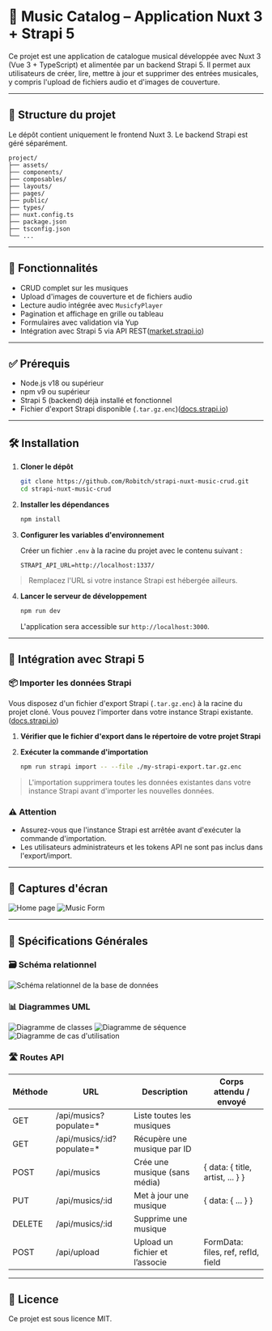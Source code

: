 # 🎵 Music Catalog – Application Nuxt 3 + Strapi 5

Ce projet est une application de catalogue musical développée avec Nuxt 3 (Vue 3 + TypeScript) et alimentée par un backend Strapi 5. Il permet aux utilisateurs de créer, lire, mettre à jour et supprimer des entrées musicales, y compris l'upload de fichiers audio et d'images de couverture.

---

## 📁 Structure du projet

Le dépôt contient uniquement le frontend Nuxt 3. Le backend Strapi est géré séparément.

```
project/
├── assets/
├── components/
├── composables/
├── layouts/
├── pages/
├── public/
├── types/
├── nuxt.config.ts
├── package.json
├── tsconfig.json
└── ...
```

---

## 🚀 Fonctionnalités

* CRUD complet sur les musiques
* Upload d'images de couverture et de fichiers audio
* Lecture audio intégrée avec `MusicfyPlayer`
* Pagination et affichage en grille ou tableau
* Formulaires avec validation via Yup
* Intégration avec Strapi 5 via API REST([market.strapi.io][1])

---

## ✅ Prérequis

* Node.js v18 ou supérieur
* npm v9 ou supérieur
* Strapi 5 (backend) déjà installé et fonctionnel
* Fichier d'export Strapi disponible (`.tar.gz.enc`)([docs.strapi.io][2])

---

## 🛠️ Installation

1. **Cloner le dépôt**

   ```bash
   git clone https://github.com/Robitch/strapi-nuxt-music-crud.git
   cd strapi-nuxt-music-crud
   ```

2. **Installer les dépendances**

   ```bash
   npm install
   ```

3. **Configurer les variables d'environnement**

   Créer un fichier `.env` à la racine du projet avec le contenu suivant :

   ```env
   STRAPI_API_URL=http://localhost:1337/
   ```



> Remplacez l'URL si votre instance Strapi est hébergée ailleurs.

4. **Lancer le serveur de développement**

   ```bash
   npm run dev
   ```

   L'application sera accessible sur `http://localhost:3000`.

---

## 🔄 Intégration avec Strapi 5

### 📦 Importer les données Strapi

Vous disposez d'un fichier d'export Strapi (`.tar.gz.enc`) à la racine du projet cloné. Vous pouvez l'importer dans votre instance Strapi existante.([docs.strapi.io][2])

1. **Vérifier que le fichier d'export dans le répertoire de votre projet Strapi**

2. **Exécuter la commande d'importation**

   ```bash
   npm run strapi import -- --file ./my-strapi-export.tar.gz.enc
   ```


> L'importation supprimera toutes les données existantes dans votre instance Strapi avant d'importer les nouvelles données.

### ⚠️ Attention

* Assurez-vous que l'instance Strapi est arrêtée avant d'exécuter la commande d'importation.
* Les utilisateurs administrateurs et les tokens API ne sont pas inclus dans l'export/import.

---

## 📸 Captures d'écran

![Home page](./assets/images/home_page.png)
![Music Form](./assets/images/music_form.png)

---

## 📄 Spécifications Générales

### 🗃️ Schéma relationnel

![Schéma relationnel de la base de données](./assets/images/schema_relationnel.png)

### 📊 Diagrammes UML

![Diagramme de classes](./assets/images/uml_classes.png)
![Diagramme de séquence](./assets/images/uml_sequence.png)
![Diagramme de cas d'utilisation](./assets/images/uml_usecase.png)

### 🛣️ Routes API

| Méthode | URL | Description | Corps attendu / envoyé |
| --- | --- | --- | --- |
| GET | /api/musics?populate=* | Liste toutes les musiques |  |
| GET | /api/musics/:id?populate=* | Récupère une musique par ID |  |
| POST | /api/musics | Crée une musique (sans média) | { data: { title, artist, ... } } |
| PUT | /api/musics/:id | Met à jour une musique | { data: { ... } } |
| DELETE | /api/musics/:id | Supprime une musique |  |
| POST | /api/upload | Upload un fichier et l’associe | FormData: files, ref, refId, field |

---

## 📄 Licence

Ce projet est sous licence MIT.


[1]: https://market.strapi.io/plugins/strapi-import-export?utm_source=chatgpt.com "Import Export 5 - Strapi, the leading open-source headless CMS"
[2]: https://docs.strapi.io/cms/cli?utm_source=chatgpt.com "Command Line Interface (CLI) - Strapi 5 Docs"
[3]: https://docs.strapi.io/cms/data-management/export?utm_source=chatgpt.com "Data export | Strapi 5 Documentation"
